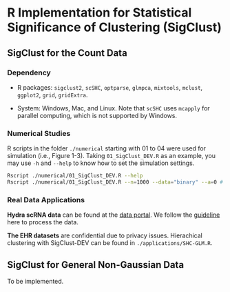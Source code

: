 # R Implementation for Statistical Significance of Clustering (SigClust)

## SigClust for the Count Data

### Dependency

- R packages: `sigclust2`, `scSHC`, `optparse`, `glmpca`, `mixtools`, `mclust`, `ggplot2`, `grid`, `gridExtra`.

- System: Windows, Mac, and Linux. Note that `scSHC` uses `mcapply` for parallel computing, which is not supported by Windows.

### Numerical Studies

R scripts in the folder `./numerical` starting with 01 to 04 were used for simulation (i.e., Figure 1-3). Taking `01_SigClust_DEV.R` as an example, you may use `-h` and `--help` to know how to set the simulation settings.

```bash
Rscript ./numerical/01_SigClust_DEV.R --help
Rscript ./numerical/01_SigClust_DEV.R --n=1000 --data="binary" --a=0 # 100 Simulations for 1000*1000 Binary Data will be performed
```

### Real Data Applications

**Hydra scRNA data** can be found at the [data portal](https://portals.broadinstitute.org/single_cell/study/stem-cell-differentiation-trajectories-in-hydra-resolved-at-single-cell-resolution). We follow the [guideline](https://github.com/cejuliano/hydra_single_cell) here to process the data.

**The EHR datasets** are confidential due to privacy issues. Hierachical clustering with SigClust-DEV can be found in `./applications/SHC-GLM.R`.

## SigClust for General Non-Gaussian Data

To be implemented.
